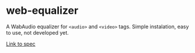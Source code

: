 web-equalizer
=============

A WabAudio equalizer for `<audio>` and `<video>` tags. Simple instalation, easy to use, not developed yet.




[Link to spec](https://dvcs.w3.org/hg/audio/raw-file/tip/webaudio/specification.html) 
